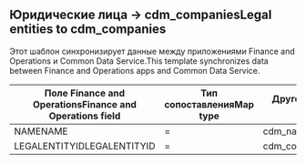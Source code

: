 ## <a name="legal-entities-to-cdm_companies"></a><span data-ttu-id="bed22-101">Юридические лица -> cdm_companies</span><span class="sxs-lookup"><span data-stu-id="bed22-101">Legal entities to cdm_companies</span></span>

<span data-ttu-id="bed22-102">Этот шаблон синхронизирует данные между приложениями Finance and Operations и Common Data Service.</span><span class="sxs-lookup"><span data-stu-id="bed22-102">This template synchronizes data between Finance and Operations apps and Common Data Service.</span></span>

<span data-ttu-id="bed22-103">Поле Finance and Operations</span><span class="sxs-lookup"><span data-stu-id="bed22-103">Finance and Operations field</span></span> | <span data-ttu-id="bed22-104">Тип сопоставления</span><span class="sxs-lookup"><span data-stu-id="bed22-104">Map type</span></span> | <span data-ttu-id="bed22-105">Другое поле Dynamics 365</span><span class="sxs-lookup"><span data-stu-id="bed22-105">Other Dynamics 365 field</span></span> | <span data-ttu-id="bed22-106">Значение по умолчанию</span><span class="sxs-lookup"><span data-stu-id="bed22-106">Default value</span></span>
---|---|---|---
<span data-ttu-id="bed22-107">NAME</span><span class="sxs-lookup"><span data-stu-id="bed22-107">NAME</span></span> | = | <span data-ttu-id="bed22-108">cdm_name</span><span class="sxs-lookup"><span data-stu-id="bed22-108">cdm_name</span></span> | 
<span data-ttu-id="bed22-109">LEGALENTITYID</span><span class="sxs-lookup"><span data-stu-id="bed22-109">LEGALENTITYID</span></span> | = | <span data-ttu-id="bed22-110">cdm_companycode</span><span class="sxs-lookup"><span data-stu-id="bed22-110">cdm_companycode</span></span> | 
